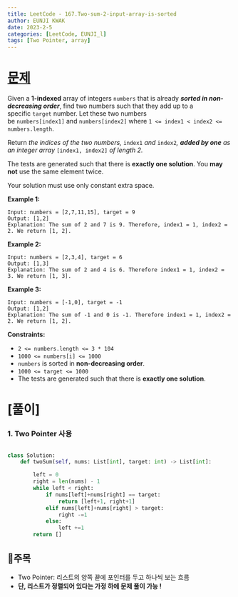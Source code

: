 ```yaml
---
title: LeetCode - 167.Two-sum-2-input-array-is-sorted
author: EUNJI KWAK
date: 2023-2-5
categories: [LeetCode, EUNJI_l]
tags: [Two Pointer, array]
---
```


# [문제](https://leetcode.com/problems/two-sum-ii-input-array-is-sorted/description/)

Given a **1-indexed** array of integers `numbers` that is already ***sorted in non-decreasing order***, find two numbers such that they add up to a specific `target` number. Let these two numbers be `numbers[index1]` and `numbers[index2]` where `1 <= index1 < index2 <= numbers.length`.

Return *the indices of the two numbers,* `index1` *and* `index2`*, **added by one** as an integer array* `[index1, index2]` *of length 2.*

The tests are generated such that there is **exactly one solution**. You **may not** use the same element twice.

Your solution must use only constant extra space.

**Example 1:**

```
Input: numbers = [2,7,11,15], target = 9
Output: [1,2]
Explanation: The sum of 2 and 7 is 9. Therefore, index1 = 1, index2 = 2. We return [1, 2].

```

**Example 2:**

```
Input: numbers = [2,3,4], target = 6
Output: [1,3]
Explanation: The sum of 2 and 4 is 6. Therefore index1 = 1, index2 = 3. We return [1, 3].

```

**Example 3:**

```
Input: numbers = [-1,0], target = -1
Output: [1,2]
Explanation: The sum of -1 and 0 is -1. Therefore index1 = 1, index2 = 2. We return [1, 2].

```

**Constraints:**

- `2 <= numbers.length <= 3 * 104`
- `1000 <= numbers[i] <= 1000`
- `numbers` is sorted in **non-decreasing order**.
- `1000 <= target <= 1000`
- The tests are generated such that there is **exactly one solution**.

# [풀이]

### 1. Two Pointer 사용

```python

class Solution:
    def twoSum(self, nums: List[int], target: int) -> List[int]:       

        left = 0
        right = len(nums) - 1
        while left < right:
            if nums[left]+nums[right] == target:
                return [left+1, right+1]  
            elif nums[left]+nums[right] > target:
                right -=1
            else:
                left +=1
        return []
```

## 📌주목

- Two Pointer: 리스트의 양쪽 끝에 포인터를 두고 하나씩 보는 흐름
- **단, 리스트가 정렬되어 있다는 가정 하에 문제 풀이 가능 !**
